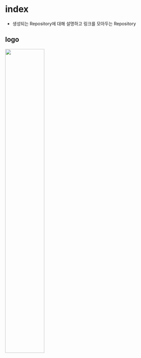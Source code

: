 # index
- 생성되는 Repository에 대해 설명하고 링크를 모아두는 Repository

## logo
<img src="https://github.com/KETI-Y/index/blob/master/logo.png" width="50%" >
